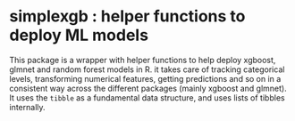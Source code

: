# simplexgb : helper functions to deploy ML models

This package is a wrapper with helper functions to help deploy xgboost, glmnet and random forest models in R. it takes care of tracking categorical levels,
transforming numerical features, getting predictions and so on in a consistent way across the different packages (mainly xgboost and glmnet).
It uses the `tibble` as a fundamental data structure, and uses lists of tibbles internally. 
